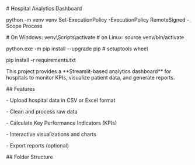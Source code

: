 \# Hospital Analytics Dashboard



python -m venv venv
Set-ExecutionPolicy -ExecutionPolicy RemoteSigned -Scope Process

\# On Windows: venv\\Scripts\\activate # on Linux: source venv/bin/activate

python.exe -m pip install --upgrade pip # setuptools wheel

pip install -r requirements.txt





This project provides a \*\*Streamlit-based analytics dashboard\*\* for hospitals to monitor KPIs, visualize patient data, and generate reports.



\## Features

\- Upload hospital data in CSV or Excel format

\- Clean and process raw data

\- Calculate Key Performance Indicators (KPIs)

\- Interactive visualizations and charts

\- Export reports (optional)



\## Folder Structure

